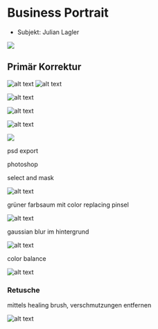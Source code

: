 # Business Portrait

- Subjekt: Julian Lagler

![](image.png)

## Primär Korrektur

![alt text](image-1.png)
![alt text](image-2.png)


![alt text](image-3.png)

![alt text](image-4.png)

![alt text](image-5.png)

![](image-6.png)

psd export


photoshop

select and mask

![alt text](image-8.png)


grüner farbsaum mit color replacing pinsel

![alt text](image-7.png)


gaussian blur im hintergrund

![alt text](image-9.png)

color balance 

![alt text](image-10.png)

### Retusche 

mittels healing brush, verschmutzungen entfernen

![alt text](image-11.png)